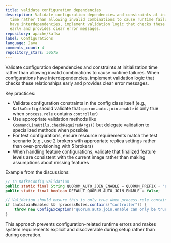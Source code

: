 ```yaml
---
title: validate configuration dependencies
description: Validate configuration dependencies and constraints at initialization
  time rather than allowing invalid combinations to cause runtime failures. When configurations
  have interdependencies, implement validation logic that checks these relationships
  early and provides clear error messages.
repository: apache/kafka
label: Configurations
language: Java
comments_count: 4
repository_stars: 30575
---
```


Validate configuration dependencies and constraints at initialization time rather than allowing invalid combinations to cause runtime failures. When configurations have interdependencies, implement validation logic that checks these relationships early and provides clear error messages.

Key practices:
- Validate configuration constraints in the config class itself (e.g., `KafkaConfig` should validate that `quorum.auto.join.enable` is only true when `process.role` contains `controller`)
- Use appropriate validation methods like `CommandLineUtils.checkRequiredArgs()` but delegate validation to specialized methods when possible
- For test configurations, ensure resource requirements match the test scenario (e.g., use 2 brokers with appropriate replica settings rather than over-provisioning with 5 brokers)
- When handling feature configurations, validate that finalized feature levels are consistent with the current image rather than making assumptions about missing features

Example from the discussions:
```java
// In KafkaConfig validation
public static final String QUORUM_AUTO_JOIN_ENABLE = QUORUM_PREFIX + "auto.join.enable";
public static final boolean DEFAULT_QUORUM_AUTO_JOIN_ENABLE = false;

// Validation should ensure this is only true when process.role contains controller
if (autoJoinEnabled && !processRoles.contains("controller")) {
    throw new ConfigException("quorum.auto.join.enable can only be true when process.role contains controller");
}
```

This approach prevents configuration-related runtime errors and makes system requirements explicit and discoverable during setup rather than during operation.